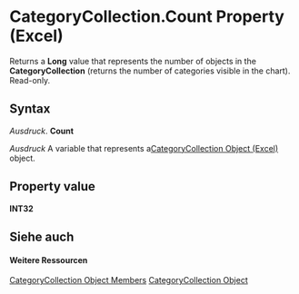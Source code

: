 
# CategoryCollection.Count Property (Excel)

Returns a  **Long** value that represents the number of objects in the **CategoryCollection** (returns the number of categories visible in the chart). Read-only.


## Syntax

 _Ausdruck_. **Count**

 _Ausdruck_ A variable that represents a[CategoryCollection Object (Excel)](5fc7e8c2-6fcb-8726-36f8-d4ae8c2c91e1.md) object.


## Property value

 **INT32**


## Siehe auch


#### Weitere Ressourcen


[CategoryCollection Object Members](http://msdn.microsoft.com/library/39a6f85c-2219-79df-cbbc-0bcc21a517e8%28Office.15%29.aspx)
[CategoryCollection Object](5fc7e8c2-6fcb-8726-36f8-d4ae8c2c91e1.md)